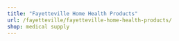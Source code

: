 ```yaml
---
title: "Fayetteville Home Health Products"
url: /fayetteville/fayetteville-home-health-products/
shop: medical supply
---
```

